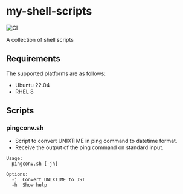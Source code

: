 # my-shell-scripts

![CI](https://github.com/tatsuto-iijima/my-shell-scripts/actions/workflows/test.yml/badge.svg)

A collection of shell scripts

## Requirements

The supported platforms are as follows:
- Ubuntu 22.04
- RHEL 8

## Scripts

### pingconv.sh

- Script to convert UNIXTIME in ping command to datetime format.
- Receive the output of the ping command on standard input.

```
Usage:
  pingconv.sh [-jh]

Options:
  -j  Convert UNIXTIME to JST
  -h  Show help
```